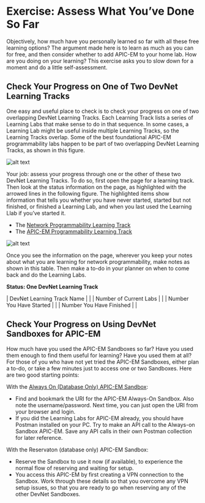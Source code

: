 
# Exercise: Assess What You’ve Done So Far
Objectively, how much have you personally learned so far with all these free learning options? The argument made here is to learn as much as you can for free, and then consider whether to add APIC-EM to your home lab. How are you doing on your learning? This exercise asks you to slow down for a moment and do a little self-assessment.

## Check Your Progress on One of Two DevNet Learning Tracks
One easy and useful place to check is to check your progress on one of two overlapping DevNet Learning Tracks. Each Learning Track lists a series of Learning Labs that make sense to do in that sequence. In some cases, a Learning Lab might be useful inside multiple Learning Tracks, so the Learning Tracks overlap. Some of the best foundational APIC-EM programmability labs happen to be part of two overlapping DevNet Learning Tracks, as shown in this figure.

![alt text](/posts/files/home-lab-network/assets/images/apic-9.png)
 
Your job: assess your progress through one or the other of these two DevNet Learning Tracks. To do so, first open the page for a learning track. Then look at the status information on the page, as highlighted with the arrowed lines in the following figure. The highlighted items show information that tells you whether you have never started, started but not finished, or finished a Learning Lab, and when you last used the Learning Llab if you’ve started it.

- The [Network Programmability Learning Track](https://learninglabs.cisco.com/tracks/netprog-eng)    
- The [APIC-EM Programmability Learning Track](https://learninglabs.cisco.com/tracks/devnet-beginner)    

![alt text](/posts/files/home-lab-network/assets/images/apic-10.png)
 
Once you see the information on the page, wherever you keep your notes about what you are learning for network programmability, make notes as shown in this table. Then make a to-do in your planner on when to come back and do the Learning Labs.

**Status: One DevNet Learning Track**

| DevNet Learning Track Name	|   |
| Number of Current Labs	    |   |
| Number You Have Started	    |   |
| Number You Have Finished	    |   |


## Check Your Progress on Using DevNet Sandboxes for APIC-EM
How much have you used the APIC-EM Sandboxes so far? Have you used them enough to find them useful for learning? Have you used them at all?
For those of you who have not yet tried the APIC-EM Sandboxes, either plan a to-do, or take a few minutes just to access one or two Sandboxes. Here are two good starting points:

With the [Always On (Database Only) APIC-EM Sandbox](https://devnetsandbox.cisco.com/RM/Topology?c=14ec7ccf-2988-474e-a135-1e90b9bc6caf):   

- Find and bookmark the URI for the APIC-EM Always-On Sandbox. Also note the username/password. Next time, you can just open the URI from your browser and login.
- If you did the Learning Labs for APIC-EM already, you should have Postman installed on your PC. Try to make an API call to the Always-on Sandbox APIC-EM. Save any API calls in their own Postman collection for later reference.


With the Reservaton (database only) APIC-EM Sandbox: 

- Reserve the Sandbox to use it now (if available), to experience the normal flow of reserving and waiting for setup.
- You access this APIC-EM by first creating a VPN connection to the Sandbox. Work through these details so that you overcome any VPN setup issues, so that you are ready to go when reserving any of the other DevNet Sandboxes.




